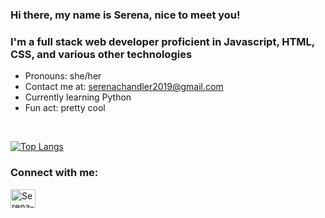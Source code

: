 ### Hi there, my name is Serena, nice to meet you!
### I'm a full stack web developer proficient in Javascript, HTML, CSS, and various other technologies
- Pronouns: she/her
- Contact me at: serenachandler2019@gmail.com 
- Currently learning Python
- Fun act: pretty cool

<br>

[![Top Langs](https://github-readme-stats.vercel.app/api/top-langs/?username=SerenaChandler&theme=tokyonight&layout=compact)](https://github.com/anuraghazra/github-readme-stats)


<h3 align="left">Connect with me:</h3>

<p align="left">
<a href="https://linkedin.com/in/serena-chandler" target="blank"><img align="center" src="https://raw.githubusercontent.com/rahuldkjain/github-profile-readme-generator/master/src/images/icons/Social/linked-in-alt.svg" alt="Serena-Chandler" height="30" width="40" /></a>
</p>

<!--
**SerenaChandler/SerenaChandler** is a ✨ _special_ ✨ repository because its `README.md` (this file) appears on your GitHub profile.

Here are some ideas to get you started:

- 🔭 I’m currently working on ...
- 🌱 I’m currently learning ...
- 👯 I’m looking to collaborate on ...
- 🤔 I’m looking for help with ...
- 💬 Ask me about ...
- 📫 How to reach me: ...
- 😄 Pronouns: ...
- ⚡ Fun fact: ...
-->
